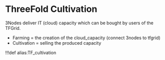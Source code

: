 # ThreeFold Cultivation

3Nodes deliver IT (cloud) capacity which can be bought by users of the TFGrid.

- Farming = the creation of the cloud_capacity (connect 3nodes to tfgrid)
- Cultivation = selling the produced capacity

!!!def alias:TF_cultivation